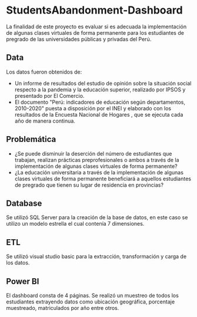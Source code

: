 # StudentsAbandonment-Dashboard
La finalidad de este proyecto es evaluar si es adecuada la implementación de algunas clases virtuales de forma permanente para los estudiantes de pregrado de las universidades públicas y privadas del Perú.

## Data
Los datos fueron obtenidos de: 
- Un informe de resultados del estudio de opinión sobre la situación social respecto a la pandemia y la educación superior, realizado por IPSOS y presentado por El Comercio.
- El documento "Perú: indicadores de educación según departamentos, 2010-2020" puesta a disposición por el INEI y elaborado con los resultados de la Encuesta Nacional de Hogares , que se ejecuta cada año de manera continua.

## Problemática
- ¿Se puede disminuir la deserción del número de estudiantes que trabajan, realizan prácticas preprofesionales o ambos a través de la implementación de algunas clases virtuales de forma permanente?
- ¿La educación universitaria a través de la implementación de algunas clases virtuales de forma permanente beneficiará a aquellos estudiantes de pregrado que tienen su lugar de residencia en provincias?

## Database
Se utilizó SQL Server para la creación de la base de datos, en este caso se utilizo un modelo estrella el cual contenía 7 dimensiones.

## ETL
Se utilizó visual studio basic para la extracción, transformación y carga de los datos.

## Power BI
El dashboard consta de 4 páginas. Se realizó un muestreo de todos los estudiantes extrayendo datos como ubicación geográfica, porcentaje muestreado, matriculados por año entre otros.

